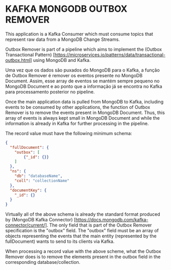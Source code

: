 # KAFKA MONGODB OUTBOX REMOVER

This application is a Kafka Consumer which must consume topics that represent raw data from a MongoDB Change Streams.

Outbox Remover is part of a pipeline which aims to implement the (Outbox Transactional Pattern) [https://microservices.io/patterns/data/transactional-outbox.html] using MongoDB and Kafka.

Uma vez que os dados são puxados do MongoDB para o Kafka, a função de Outbox Remover é remover os eventos presente no MongoDB Document. Assim, esse array de eventos se mantém sempre pequeno no MongoDB Document e ao ponto que a informação já se encontra no Kafka para processamento posterior no pipeline.

Once the main application data is pulled from MongoDB to Kafka, including events to be consumed by other applications, the function of Outbox Remover is to remove the events present in MongoDB Document. Thus, this array of events is always kept small in MongoDB Document and while the information is already in Kafka for further processing in the pipeline.

The record value must have the following minimum schema:

```json
{
  "fullDocument": {
    "outbox": [
        {"_id": {}}
    ]
  },
  "ns": {
    "db": "databaseName",
    "coll": "collectionName"
  },
  "documentKey": {
    "_id": {}
  }
}
```

Virtually all of the above schema is already the standard format produced by (MongoDB Kafka Connector) [https://docs.mongodb.com/kafka-connector/current/]. The only field that is part of the Outbox Remover specification is the "outbox" field. The "outbox" field must be an array of objects representing the events that the main entity (represented by the fullDocument) wants to send to its clients via Kafka.

When processing a record value with the above scheme, what the Outbox Remover does is to remove the elements present in the outbox field in the corresponding database/collection.